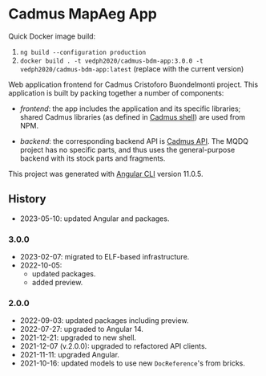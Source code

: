 # Cadmus MapAeg App

Quick Docker image build:

1. `ng build --configuration production`
2. `docker build . -t vedph2020/cadmus-bdm-app:3.0.0 -t vedph2020/cadmus-bdm-app:latest` (replace with the current version)

Web application frontend for Cadmus Cristoforo Buondelmonti project. This application is built by packing together a number of components:

- _frontend_: the app includes the application and its specific libraries; shared Cadmus libraries (as defined in [Cadmus shell](https://github.com/vedph/cadmus_shell)) are used from NPM.

- _backend_: the corresponding backend API is [Cadmus API](https://github.com/vedph/cadmus_api). The MQDQ project has no specific parts, and thus uses the general-purpose backend with its stock parts and fragments.

This project was generated with [Angular CLI](https://github.com/angular/angular-cli) version 11.0.5.

## History

- 2023-05-10: updated Angular and packages.

### 3.0.0

- 2023-02-07: migrated to ELF-based infrastructure.
- 2022-10-05:
  - updated packages.
  - added preview.

### 2.0.0

- 2022-09-03: updated packages including preview.
- 2022-07-27: upgraded to Angular 14.
- 2021-12-21: upgraded to new shell.
- 2021-12-07 (v.2.0.0): upgraded to refactored API clients.
- 2021-11-11: upgraded Angular.
- 2021-10-16: updated models to use new `DocReference`'s from bricks.
